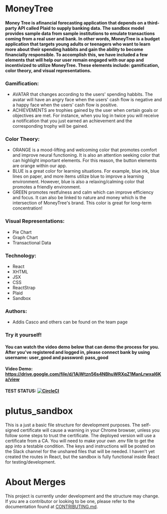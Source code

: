 # MoneyTree

#### Money Tree is afinancial forecasting application that depends on a third-party API called Plaid to supply banking data. The sandbox model provides sample data from sample institutions to emulate transactions coming from a real user and bank. In other words, MoneyTree is a budget application that targets young adults or teenagers who want to learn more about their spending habbits and gain the ability to become financially responsible. To accomplish this, we have included a few elements that will help our user remain engaged with our app and incentivized to utilize MoneyTree. These elements include: gamification, color theory, and visual representations. 

### Gamification:
- AVATAR that changes according to the users' spending habbits. The avatar will have an angry face when the users' cash flow is negative and a happy face when the users' cash flow is positive.
- ACHIEVEMENTS are trophies gained by the user when certain goals or objectives are met. For instance, when you log in twice you will receive a notification that you just earned an achievement and the corresponding trophy will be gained. 

### Color Theory: 
- ORANGE is a mood-lifting and welcoming color that promotes comfort and improve neural functioning. It is also an attention seeking color that can highlight important elements. For this reason, the button elements are orange within our app. 
- BLUE is a great color for learning situations. For example, blue ink, blue lines on paper, and more items utilize blue to improve a learning environment. However, blue is also a relaxing/calming color that promotes a friendly environment.
- GREEN promotes restfulness and calm which can improve efficiency and focus. It can also be linked to nature and money which is the intersection of MoneyTree's brand. This color is great for long-term concentration!


### Visual Representations: 
- Pie Chart
- Graph Chart 
- Transactional Data 

### Technology: 
- React
- XHTML
- JSX
- CSS
- ReactStrap
- Plaid 
- Sandbox 

### Authors: 
- Addis Casco and others can be found on the team page 


### Try it yourself! 

#### You can watch the video demo below that can demo the process for you. After you've registered and logged in, please connect bank by using username: user_good and password: pass_good

#### Video Demo: https://drive.google.com/file/d/1AjWtzn56s4NBhuWRXqZ1ManLrwxaI6Ka/view 






#### TEST STATUS: [![CircleCI](https://circleci.com/gh/moneytrees/moneybags/tree/develop.svg?style=svg)](https://circleci.com/gh/moneytrees/moneybags/tree/develop)

# plutus_sandbox

This is a just a basic file structure for development purposes. The self-signed certificate will cause a warning in your Chrome browser, unless you follow some steps to trust the certificate. The deployed version will use a certificate from a CA. You will need to make your own .env file to get the app into a testable condition. The keys and instructions will be posted on the Slack channel for the unshared files that will be needed. I haven't yet created the routes in React, but the sandbox is fully functional inside React for testing/development.

# About Merges

This project is currently under development and the structure may change. If you are a contributor or looking to be one, please refer to the documentation found at [CONTRIBUTING.md](https://github.com/moneytrees/moneybags/blob/develop/CONTRIBUTING.md).

